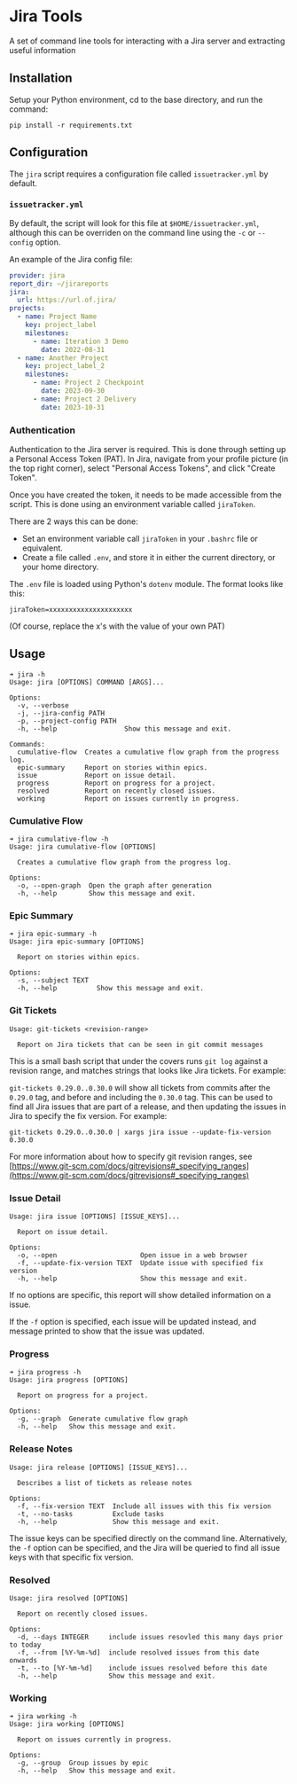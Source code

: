 # Jira Tools

A set of command line tools for interacting with a Jira server and extracting useful information

## Installation

Setup your Python environment, cd to the base directory, and run the command:

```
pip install -r requirements.txt
```

## Configuration

The `jira` script requires a configuration file called `issuetracker.yml` by default.

### `issuetracker.yml`

By default, the script will look for this file at `$HOME/issuetracker.yml`, although this can be overriden on the command line using the `-c` or `--config` option.

An example of the Jira config file:

```yaml
provider: jira
report_dir: ~/jirareports
jira:
  url: https://url.of.jira/
projects:
  - name: Project Name
    key: project_label
    milestones:
      - name: Iteration 3 Demo
        date: 2022-08-31
  - name: Another Project
    key: project_label_2
    milestones:
      - name: Project 2 Checkpoint
        date: 2023-09-30
      - name: Project 2 Delivery
        date: 2023-10-31
```

### Authentication

Authentication to the Jira server is required. This is done through setting up a Personal Access Token (PAT). In Jira, navigate from your profile picture (in the top right corner), select "Personal Access Tokens", and click "Create Token".

Once you have created the token, it needs to be made accessible from the script. This is done using an environment variable called `jiraToken`.

There are 2 ways this can be done:
* Set an environment variable call `jiraToken` in your `.bashrc` file or equivalent.
* Create a file called `.env`, and store it in either the current directory, or your home directory.

The `.env` file is loaded using Python's `dotenv` module. The format looks like this:

```
jiraToken=xxxxxxxxxxxxxxxxxxxxx
```

(Of course, replace the x's with the value of your own PAT)

## Usage

```
➜ jira -h
Usage: jira [OPTIONS] COMMAND [ARGS]...

Options:
  -v, --verbose
  -j, --jira-config PATH
  -p, --project-config PATH
  -h, --help                 Show this message and exit.

Commands:
  cumulative-flow  Creates a cumulative flow graph from the progress log.
  epic-summary     Report on stories within epics.
  issue            Report on issue detail.
  progress         Report on progress for a project.
  resolved         Report on recently closed issues.
  working          Report on issues currently in progress.
```

### Cumulative Flow

```
➜ jira cumulative-flow -h
Usage: jira cumulative-flow [OPTIONS]

  Creates a cumulative flow graph from the progress log.

Options:
  -o, --open-graph  Open the graph after generation
  -h, --help        Show this message and exit.
```

### Epic Summary

```
➜ jira epic-summary -h   
Usage: jira epic-summary [OPTIONS]

  Report on stories within epics.

Options:
  -s, --subject TEXT
  -h, --help          Show this message and exit.
```

### Git Tickets

```
Usage: git-tickets <revision-range>

  Report on Jira tickets that can be seen in git commit messages
```

This is a small bash script that under the covers runs `git log` against a revision range, and matches strings that
looks like Jira tickets. For example:

`git-tickets 0.29.0..0.30.0` will show all tickets from commits after the `0.29.0` tag, and before and including the
`0.30.0` tag. This can be used to find all Jira issues that are part of a release, and then updating the issues in
Jira to specify the fix version. For example:

`git-tickets 0.29.0..0.30.0 | xargs jira issue --update-fix-version 0.30.0`

For more information about how to specify git revision ranges, see
[https://www.git-scm.com/docs/gitrevisions#_specifying_ranges](https://www.git-scm.com/docs/gitrevisions#_specifying_ranges)

### Issue Detail

```
Usage: jira issue [OPTIONS] [ISSUE_KEYS]...

  Report on issue detail.

Options:
  -o, --open                     Open issue in a web browser
  -f, --update-fix-version TEXT  Update issue with specified fix version
  -h, --help                     Show this message and exit.
```

If no options are specific, this report will show detailed information on a issue.

If the `-f` option is specified, each issue will be updated instead, and message printed to show that the issue was
updated.

### Progress

```
➜ jira progress -h    
Usage: jira progress [OPTIONS]

  Report on progress for a project.

Options:
  -g, --graph  Generate cumulative flow graph
  -h, --help   Show this message and exit.
```

### Release Notes

```
Usage: jira release [OPTIONS] [ISSUE_KEYS]...

  Describes a list of tickets as release notes

Options:
  -f, --fix-version TEXT  Include all issues with this fix version
  -t, --no-tasks          Exclude tasks
  -h, --help              Show this message and exit.
```

The issue keys can be specified directly on the command line. Alternatively, the `-f` option can be specified, and
the Jira will be queried to find all issue keys with that specific fix version.

### Resolved

```
Usage: jira resolved [OPTIONS]

  Report on recently closed issues.

Options:
  -d, --days INTEGER     include issues resovled this many days prior to today
  -f, --from [%Y-%m-%d]  include resolved issues from this date onwards
  -t, --to [%Y-%m-%d]    include issues resolved before this date
  -h, --help             Show this message and exit.
```

### Working

```
➜ jira working -h
Usage: jira working [OPTIONS]

  Report on issues currently in progress.

Options:
  -g, --group  Group issues by epic
  -h, --help   Show this message and exit.
```